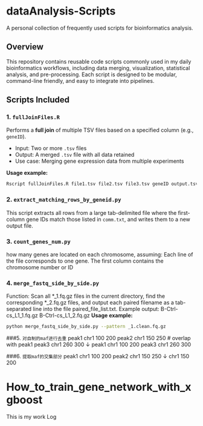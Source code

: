 # dataAnalysis-Scripts
A personal collection of frequently used scripts for bioinformatics analysis.

## Overview
This repository contains reusable code scripts commonly used in my daily bioinformatics workflows, including data merging, visualization, statistical analysis, and pre-processing. Each script is designed to be modular, command-line friendly, and easy to integrate into pipelines.

## Scripts Included

### 1. `fullJoinFiles.R`
Performs a **full join** of multiple TSV files based on a specified column (e.g., `geneID`).

- Input: Two or more `.tsv` files
- Output: A merged `.tsv` file with all data retained
- Use case: Merging gene expression data from multiple experiments

**Usage example:**
```bash
Rscript fullJoinFiles.R file1.tsv file2.tsv file3.tsv geneID output.tsv
```

### 2. `extract_matching_rows_by_geneid.py`
This script extracts all rows from a large tab-delimited file where the first-column gene IDs match those listed in `comm.txt`, and writes them to a new output file.

### 3. `count_genes_num.py`
how many genes are located on each chromosome, assuming:
Each line of the file corresponds to one gene.
The first column contains the chromosome number or ID

### 4. `merge_fastq_side_by_side.py`
Function:
Scan all *_1.fq.gz files in the current directory, find the corresponding *_2.fq.gz files,
and output each paired filename as a tab-separated line into the file paired_file_list.txt.
Example output:
B-Ctrl-cs_L1_1.fq.gz    B-Ctrl-cs_L1_2.fq.gz
**Usage example:**
```bash
python merge_fastq_side_by_side.py --pattern _1.clean.fq.gz
```

###5. `对自制的maf进行去重`
peak1  chr1  100  200
peak2  chr1  150  250  # overlap with peak1
peak3  chr1  260  300
↓
peak1  chr1  100  200
peak3  chr1  260  300

###6. `提取maf的交集部分`
peak1  chr1  100  200
peak2  chr1  150  250
↓
chr1  150  200


# How_to_train_gene_network_with_xgboost
This is my work Log
